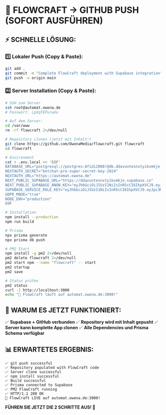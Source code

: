 # 🚀 FLOWCRAFT → GITHUB PUSH (SOFORT AUSFÜHREN)

## ⚡ SCHNELLE LÖSUNG:

### 1️⃣ **Lokaler Push (Copy & Paste):**

```bash
git add .
git commit -m "Complete FlowCraft deployment with Supabase integration"
git push -u origin main
```

### 2️⃣ **Server Installation (Copy & Paste):**

```bash
# SSH zum Server
ssh root@automat.owona.de
# Passwort: LpXqTEPurwUu

# Auf dem Server:
cd /var/www
rm -rf flowcraft 2>/dev/null

# Repository clonen (jetzt mit Inhalt!)
git clone https://github.com/OwonaMedia/flowcraft.git flowcraft
cd flowcraft

# Environment
cat > .env.local << 'EOF'
DATABASE_URL="postgresql://postgres:Afidi2008!@db.ddavuntesnxtyikvmkje.supabase.co:5432/postgres"
NEXTAUTH_SECRET="botchat-pro-super-secret-key-2024"
NEXTAUTH_URL="https://automat.owona.de"
NEXT_PUBLIC_SUPABASE_URL="https://ddavuntesnxtyikvmkje.supabase.co"
NEXT_PUBLIC_SUPABASE_ANON_KEY="eyJhbGciOiJIUzI1NiIsInR5cCI6IkpXVCJ9.eyJpc3MiOiJzdXBhYmFzZSIsInJlZiI6ImRkYXZ1bnRlc254dHlpa3Zta2plIiwicm9sZSI6ImFub24iLCJpYXQiOjE3NTY1NzgyODgsImV4cCI6MjA3MjE1NDI4OH0.BIY4-aQZOsodKF2Nbpg0byKLDolemR96SjoVEe3GMcs"
SUPABASE_SERVICE_ROLE_KEY="eyJhbGciOiJIUzI1NiIsInR5cCI6IkpXVCJ9.eyJpc3MiOiJzdXBhYmFzZSIsInJlZiI6ImRkYXZ1bnRlc254dHlpa3Zta2plIiwicm9sZSI6InNlcnZpY2Vfcm9sZSIsImlhdCI6MTc1NjU3ODI4OCwiZXhwIjoyMDcyMTU0Mjg4fQ.HfBZzrvOSAbk5Nve6MZSjYkLnQ2h8un3NPiok0z8YXA"
GDPR_MODE="true"
NODE_ENV="production"
EOF

# Installation
npm install --production
npm run build

# Prisma
npx prisma generate
npx prisma db push

# PM2 Start
npm install -g pm2 2>/dev/null
pm2 delete flowcraft 2>/dev/null
pm2 start npm --name "flowcraft" -- start
pm2 startup
pm2 save

# Status prüfen
pm2 status
curl -I http://localhost:3000
echo "🎉 FlowCraft läuft auf automat.owona.de:3000!"
```

## 🎯 **WARUM ES JETZT FUNKTIONIERT:**

✅ **Supabase + GitHub verbunden**
✅ **Repository wird mit Inhalt gepusht**
✅ **Server kann komplette App clonen**
✅ **Alle Dependencies und Prisma Schema verfügbar**

## 📊 **ERWARTETES ERGEBNIS:**

```
✅ git push successful
✅ Repository populated with FlowCraft code
✅ Server clone successful
✅ npm install successful
✅ Build successful
✅ Prisma connected to Supabase
✅ PM2 FlowCraft running
✅ HTTP/1.1 200 OK
🎉 FlowCraft LIVE auf automat.owona.de:3000!
```

**FÜHREN SIE JETZT DIE 2 SCHRITTE AUS! 🚀**
